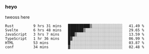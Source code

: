 ### heyo
tweoss here

<!--START_SECTION:waka-->

```text
Rust         9 hrs 31 mins   ██████████▒░░░░░░░░░░░░░░   41.49 %
Svelte       6 hrs 48 mins   ███████▒░░░░░░░░░░░░░░░░░   29.65 %
JavaScript   3 hrs 7 mins    ███▒░░░░░░░░░░░░░░░░░░░░░   13.59 %
TypeScript   1 hr 36 mins    █▓░░░░░░░░░░░░░░░░░░░░░░░   06.99 %
HTML         53 mins         █░░░░░░░░░░░░░░░░░░░░░░░░   03.87 %
conf         34 mins         ▓░░░░░░░░░░░░░░░░░░░░░░░░   02.48 %
```

<!--END_SECTION:waka-->

<!--
**Tweoss/tweoss** is a ✨ _special_ ✨ repository because its `README.md` (this file) appears on your GitHub profile.

Here are some ideas to get you started:

- 🔭 I’m currently working on ...
- 🌱 I’m currently learning ...
- 👯 I’m looking to collaborate on ...
- 🤔 I’m looking for help with ...
- 💬 Ask me about ...
- 📫 How to reach me: ...
- 😄 Pronouns: ...
- ⚡ Fun fact: ...
-->
